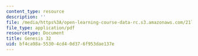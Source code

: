 ```yaml
---
content_type: resource
description: ''
file: /media/https%3A/open-learning-course-data-rc.s3.amazonaws.com/21l-705-major-authors-john-milton-spring-2008/bf4ca98a55304cd40d376f953dae137e_MIT21L_705S08_genesis32.pdf
file_type: application/pdf
resourcetype: Document
title: Genesis 32
uid: bf4ca98a-5530-4cd4-0d37-6f953dae137e
---
```

